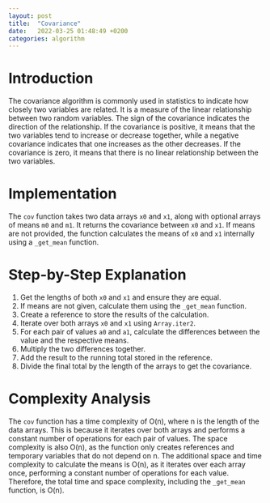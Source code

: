 ```yaml
---
layout: post
title:  "Covariance"
date:   2022-03-25 01:48:49 +0200
categories: algorithm
---
```


# Introduction
The covariance algorithm is commonly used in statistics to indicate how closely two variables are related. It is a measure of the linear relationship between two random variables. The sign of the covariance indicates the direction of the relationship. If the covariance is positive, it means that the two variables tend to increase or decrease together, while a negative covariance indicates that one increases as the other decreases. If the covariance is zero, it means that there is no linear relationship between the two variables.

# Implementation
The `cov` function takes two data arrays `x0` and `x1`, along with optional arrays of means `m0` and `m1`. It returns the covariance between `x0` and `x1`. If means are not provided, the function calculates the means of `x0` and `x1` internally using a `_get_mean` function.

# Step-by-Step Explanation
1. Get the lengths of both `x0` and `x1` and ensure they are equal.
2. If means are not given, calculate them using the `_get_mean` function.
3. Create a reference to store the results of the calculation.
4. Iterate over both arrays `x0` and `x1` using `Array.iter2`.
5. For each pair of values `a0` and `a1`, calculate the differences between the value and the respective means.
6. Multiply the two differences together.
7. Add the result to the running total stored in the reference.
8. Divide the final total by the length of the arrays to get the covariance.

# Complexity Analysis
The `cov` function has a time complexity of O(n), where n is the length of the data arrays. This is because it iterates over both arrays and performs a constant number of operations for each pair of values. The space complexity is also O(n), as the function only creates references and temporary variables that do not depend on n. The additional space and time complexity to calculate the means is O(n), as it iterates over each array once, performing a constant number of operations for each value. Therefore, the total time and space complexity, including the `_get_mean` function, is O(n).